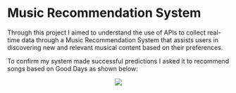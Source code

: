 # Music Recommendation System
<p> Through this project I aimed to understand the use of APIs to collect real-time data through a Music Recommendation System that assists users in discovering new and relevant musical content based on their preferences.</p>
<p>To confirm my system made successful predictions I asked it to recommend songs based on Good Days as shown below: </p>
<p align="center">
  <img src=" Output.png">

